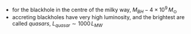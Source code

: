 - for the blackhole in the centre of the milky way, $M_{BH} - 4\times10^{9}\,M_{\odot}$
- accreting blackholes have very high luminosity, and the brightest are called *quasars*, $L_{quasar}\sim 1000\,L_{MW}$

